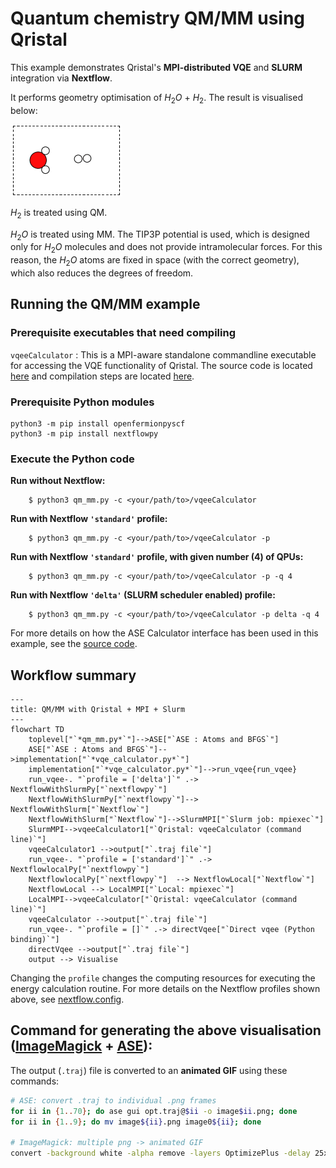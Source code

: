 # Quantum chemistry QM/MM using Qristal
This example demonstrates Qristal's **MPI-distributed VQE** and **SLURM** integration via **Nextflow**.

It performs geometry optimisation of $H_2O$ + $H_2$.  The result is visualised below:

![](qmmm-vqee.gif)

$H_2$ is treated using QM.

$H_2O$ is treated using MM.  The TIP3P potential is used, which is designed only for $H_2O$ molecules and does not provide intramolecular forces. For this reason, the $H_2O$ atoms are fixed in space (with the correct geometry), which also reduces the degrees of freedom.


## Running the QM/MM example

### Prerequisite executables that need compiling
`vqeeCalculator` : This is a MPI-aware standalone commandline executable for accessing the VQE functionality of Qristal.  The source code is located [here](https://gitlab.com/qbau/software-and-apps/public/core/-/tree/main/examples/cpp/vqeeCalculator) and compilation steps are located [here](https://gitlab.com/qbau/software-and-apps/public/core/-/tree/main/examples/cpp/vqeeCalculator).


### Prerequisite Python modules
```
python3 -m pip install openfermionpyscf
python3 -m pip install nextflowpy
```
### Execute the Python code
**Run without Nextflow:**

        $ python3 qm_mm.py -c <your/path/to>/vqeeCalculator

**Run with Nextflow `'standard'` profile:**

        $ python3 qm_mm.py -c <your/path/to>/vqeeCalculator -p

**Run with Nextflow `'standard'` profile, with given number (4) of QPUs:**

        $ python3 qm_mm.py -c <your/path/to>/vqeeCalculator -p -q 4

**Run with Nextflow `'delta'` (SLURM scheduler enabled) profile:**

        $ python3 qm_mm.py -c <your/path/to>/vqeeCalculator -p delta -q 4

For more details on how the ASE Calculator interface has been used in this example, see the [source code](./qm_mm.py).

## Workflow summary

```mermaid
---
title: QM/MM with Qristal + MPI + Slurm
---
flowchart TD
    toplevel["`*qm_mm.py*`"]-->ASE["`ASE : Atoms and BFGS`"]
    ASE["`ASE : Atoms and BFGS`"]-->implementation["`*vqe_calculator.py*`"]
    implementation["`*vqe_calculator.py*`"]-->run_vqee{run_vqee}
    run_vqee-. "`profile = ['delta']`" .-> NextflowWithSlurmPy["`nextflowpy`"]
    NextflowWithSlurmPy["`nextflowpy`"]--> NextflowWithSlurm["`Nextflow`"]
    NextflowWithSlurm["`Nextflow`"]-->SlurmMPI["`Slurm job: mpiexec`"]
    SlurmMPI-->vqeeCalculator1["`Qristal: vqeeCalculator (command line)`"]
    vqeeCalculator1 -->output["`.traj file`"]
    run_vqee-. "`profile = ['standard']`" .-> NextflowlocalPy["`nextflowpy`"]  
    NextflowlocalPy["`nextflowpy`"]  --> NextflowLocal["`Nextflow`"]
    NextflowLocal --> LocalMPI["`Local: mpiexec`"]
    LocalMPI-->vqeeCalculator["`Qristal: vqeeCalculator (command line)`"]
    vqeeCalculator -->output["`.traj file`"]
    run_vqee-. "`profile = []`" .-> directVqee["`Direct vqee (Python binding)`"]
    directVqee -->output["`.traj file`"]
    output --> Visualise
```
Changing the `profile` changes the computing resources for executing the energy calculation routine.  For more details on the Nextflow profiles shown above, see [nextflow.config](./nextflow.config).

## Command for generating the above visualisation ([ImageMagick](https://imagemagick.org/) + [ASE](https://wiki.fysik.dtu.dk/ase/faq.html#how-do-i-export-images-from-a-trajectory-to-png-or-pov-files)):
    
The output (`.traj`) file is converted to an **animated GIF** using these commands:
    
 ```bash
# ASE: convert .traj to individual .png frames
for ii in {1..70}; do ase gui opt.traj@$ii -o image$ii.png; done
for ii in {1..9}; do mv image${ii}.png image0${ii}; done

# ImageMagick: multiple png -> animated GIF
convert -background white -alpha remove -layers OptimizePlus -delay 25x100 image*.png -loop 0 qmmm-vqee.gif
```
